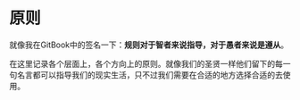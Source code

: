 # 原则

就像我在GitBook中的签名一下：**规则对于智者来说指导，对于愚者来说是遵从**。

在这里记录各个层面上，各个方向上的原则。就像我们的圣贤一样他们留下的每一句名言都可以指导我们的现实生活，只不过我们需要在合适的地方选择合适的去使用。
